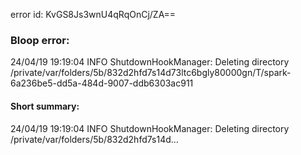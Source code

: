 error id: KvGS8Js3wnU4qRqOnCj/ZA==
### Bloop error:

24/04/19 19:19:04 INFO ShutdownHookManager: Deleting directory /private/var/folders/5b/832d2hfd7s14d73ltc6bgly80000gn/T/spark-6a236be5-dd5a-484d-9007-ddb6303ac911
#### Short summary: 

24/04/19 19:19:04 INFO ShutdownHookManager: Deleting directory /private/var/folders/5b/832d2hfd7s14d...